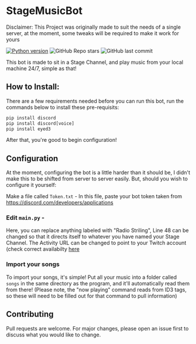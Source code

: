 # StageMusicBot
Disclaimer: This Project was originally made to suit the needs of a single server, at the moment, some tweaks will be required to make it work for yours

[![Python version](https://img.shields.io/badge/python-3.9-blue.svg)](https://python.org)
![GitHub Repo stars](https://img.shields.io/github/stars/BritishBenji/StageMusicBot)
![GitHub last commit](https://img.shields.io/github/last-commit/BritishBenji/StageMusicBot)

This bot is made to sit in a Stage Channel, and play music from your local machine 24/7, simple as that!



## How to Install: 

There are a few requirements needed before you can run this bot, run the commands below to install these pre-requisits:
```py
pip install discord
pip install discord[voice]
pip install eyed3
```
After that, you're good to begin configuration!

## Configuration
At the moment, configuring the bot is a little harder than it should be, I didn't make this to be shifted from server to server easily.
But, should you wish to configure it yourself:

Make a file called `Token.txt` - In this file, paste your bot token taken from https://discord.com/developers/applications

### Edit `main.py` - 

Here, you can replace anything labeled with "Radio Striling", Line 48 can be changed so that it directs itself to whatever you have named your Stage Channel.
The Activity URL can be changed to point to your Twitch account (check correct availabilty [here](https://discordpy.readthedocs.io/en/stable/api.html?highlight=activity#activity)

### Import your songs

To import your songs, it's simple! Put all your music into a folder called `songs` in the same directory as the program, and it'll automatically read them from there! (Please note, the "now playing" command reads from ID3 tags, so these will need to be filled out for that command to pull information)

## Contributing
Pull requests are welcome. For major changes, please open an issue first to discuss what you would like to change.